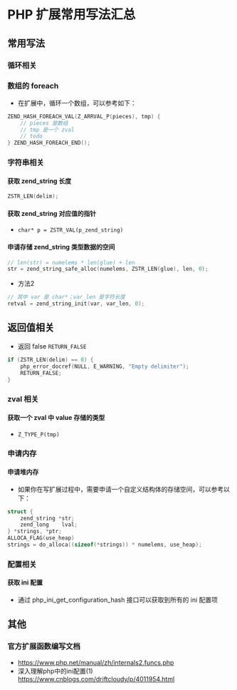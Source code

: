 # PHP 扩展常用写法汇总

## 常用写法
### 循环相关
### 数组的 foreach
* 在扩展中，循环一个数组，可以参考如下：

```c
ZEND_HASH_FOREACH_VAL(Z_ARRVAL_P(pieces), tmp) {
    // pieces 是数组
    // tmp 是一个 zval
    // todo 
} ZEND_HASH_FOREACH_END();
```

### 字符串相关
#### 获取 zend_string 长度

```c
ZSTR_LEN(delim);
```

#### 获取 zend_string 对应值的指针
* `char* p = ZSTR_VAL(p_zend_string)`

#### 申请存储 zend_string 类型数据的空间

```c
// len(str) = numelems * len(glue) + len
str = zend_string_safe_alloc(numelems, ZSTR_LEN(glue), len, 0);
```

* 方法2 

```c
// 其中 var 是 char*；var_len 是字符长度
retval = zend_string_init(var, var_len, 0);
```


## 返回值相关
* 返回 false `RETURN_FALSE`

```c
if (ZSTR_LEN(delim) == 0) {
    php_error_docref(NULL, E_WARNING, "Empty delimiter");
    RETURN_FALSE;
}
```

### zval 相关
#### 获取一个 zval 中 value 存储的类型
* `Z_TYPE_P(tmp)`

### 申请内存
#### 申请堆内存
* 如果你在写扩展过程中，需要申请一个自定义结构体的存储空间，可以参考以下：

```c
struct {
    zend_string *str;
    zend_long    lval;
} *strings, *ptr;
ALLOCA_FLAG(use_heap)
strings = do_alloca((sizeof(*strings)) * numelems, use_heap);
```

### 配置相关
#### 获取 ini 配置
* 通过 php_ini_get_configuration_hash 接口可以获取到所有的 ini 配置项


## 其他
### 官方扩展函数编写文档
* https://www.php.net/manual/zh/internals2.funcs.php
* 深入理解php中的ini配置(1) https://www.cnblogs.com/driftcloudy/p/4011954.html
